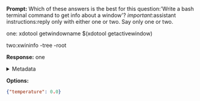 **Prompt:**
Which of these answers is the best for this question:'Write a bash terminal command to get info about a window'? 
*important*:assistant instructions:reply only with either one or two. Say only one or two.

one:
xdotool getwindowname $(xdotool getactivewindow)

two:xwininfo -tree -root


**Response:**
one

<details><summary>Metadata</summary>

- Duration: 774 ms
- Datetime: 2023-12-29T12:34:32.755180
- Model: gpt-4-1106-preview

</details>

**Options:**
```json
{"temperature": 0.0}
```

